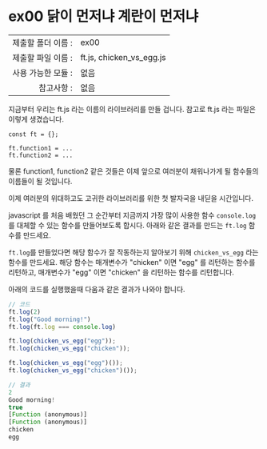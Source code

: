 # ex00 닭이 먼저냐 계란이 먼저냐
|                      |                       |
| --------------------:| --------------------- |
|   제출할 폴더 이름 :   |  ex00                |
|   제출할 파일 이름 :   |  ft.js, chicken_vs_egg.js    |
|   사용 가능한 모듈 :	 |  없음             |
|   참고사항 :			|  없음         |

지금부터 우리는 ft.js 라는 이름의 라이브러리를 만들 겁니다. 참고로 ft.js 라는 파일은 이렇게 생겼습니다.
```
const ft = {};

ft.function1 = ...
ft.function2 = ...
```
물론 function1, function2 같은 것들은 이제 앞으로 여러분이 채워나가게 될 함수들의 이름들이 될 것입니다. 

이제 여러분의 위대하고도 고귀한 라이브러리를 위한 첫 발자국을 내딛을 시간입니다.

javascript 를 처음 배웠던 그 순간부터 지금까지 가장 많이 사용한 함수 `console.log` 를 대체할 수 있는 함수를 만들어보도록 합시다. 아래와 같은 결과를 만드는 `ft.log` 함수를 만드세요.

`ft.log`를 만들었다면 해당 함수가 잘 작동하는지 알아보기 위해 `chicken_vs_egg` 라는 함수를 만드세요. 해당 함수는 매개변수가 "chicken" 이면 "egg" 를 리턴하는 함수를 리턴하고, 매개변수가 "egg" 이면 "chicken" 을 리턴하는 함수를 리턴합니다. 

아래의 코드를 실행했을때 다움과 같은 결과가 나와야 합니다.

```javascript
// 코드
ft.log(2)
ft.log("Good morning!")
ft.log(ft.log === console.log)

ft.log(chicken_vs_egg("egg"));
ft.log(chicken_vs_egg("chicken"));

ft.log(chicken_vs_egg("egg")());
ft.log(chicken_vs_egg("chicken")());
```

```javascript
// 결과
2
Good morning!
true
[Function (anonymous)]
[Function (anonymous)]
chicken
egg
```